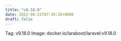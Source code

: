 ```yaml
---
title: "v9.18.0"
date: 2022-06-22T07:34:26+0000
draft: false
---
```


Tag: v9.18.0
Image: docker.io/laraboot/laravel:v9.18.0
